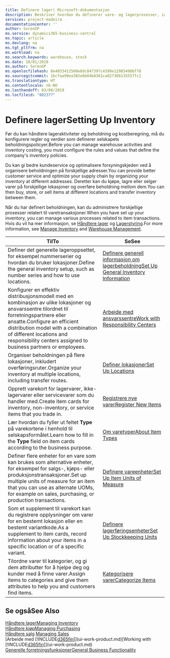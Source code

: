 ```yaml
---
title: Definere lager| Microsoft-dokumentasjon
description: Beskriver hvordan du definerer vare- og lagerprosesser, inkludert overføringsruter og lokasjoner, for eksempel lagre.
services: project-madeira
documentationcenter: ''
author: SorenGP
ms.service: dynamics365-business-central
ms.topic: article
ms.devlang: na
ms.tgt_pltfrm: na
ms.workload: na
ms.search.keywords: warehouse, stock
ms.date: 10/01/2018
ms.author: SorenGP
ms.openlocfilehash: 8e4033412560e8dc847397c4399e12985490bf78
ms.sourcegitcommit: 1bcfaa99ea302e6b84b8361ca02730b135557fc1
ms.translationtype: HT
ms.contentlocale: nb-NO
ms.lasthandoff: 03/08/2019
ms.locfileid: "802377"
---
```

# <a name="setting-up-inventory"></a><span data-ttu-id="169b2-103">Definere lager</span><span class="sxs-lookup"><span data-stu-id="169b2-103">Setting Up Inventory</span></span>
<span data-ttu-id="169b2-104">Før du kan håndtere lageraktiviteter og beholdning og kostberegning, må du konfigurere regler og verdier som definerer selskapets beholdningspolicyer.</span><span class="sxs-lookup"><span data-stu-id="169b2-104">Before you can manage warehouse activities and inventory costing, you must configure the rules and values that define the company's inventory policies.</span></span>

<span data-ttu-id="169b2-105">Du kan gi bedre kundeservice og optimalisere forsyningskjeden ved å organisere beholdningen på forskjellige adresser.</span><span class="sxs-lookup"><span data-stu-id="169b2-105">You can provide better customer service and optimize your supply chain by organizing your inventory at different addresses.</span></span> <span data-ttu-id="169b2-106">Deretter kan du kjøpe, lagre eller selger varer på forskjellige lokasjoner og overføre beholdning mellom dem.</span><span class="sxs-lookup"><span data-stu-id="169b2-106">You can then buy, store, or sell items at different locations and transfer inventory between them.</span></span>

<span data-ttu-id="169b2-107">Når du har definert beholdningen, kan du administrere forskjellige prosesser relatert til varetransaksjoner.</span><span class="sxs-lookup"><span data-stu-id="169b2-107">When you have set up your inventory, you can manage various processes related to item transactions.</span></span> <span data-ttu-id="169b2-108">Hvis du vil ha mer informasjon, se [Håndtere lager](inventory-manage-inventory.md) og [Lagerstyring](warehouse-manage-warehouse.md).</span><span class="sxs-lookup"><span data-stu-id="169b2-108">For more information, see [Manage Inventory](inventory-manage-inventory.md) and [Warehouse Management](warehouse-manage-warehouse.md).</span></span>

| <span data-ttu-id="169b2-109">Til</span><span class="sxs-lookup"><span data-stu-id="169b2-109">To</span></span> | <span data-ttu-id="169b2-110">Se</span><span class="sxs-lookup"><span data-stu-id="169b2-110">See</span></span> |
| --- | --- |
| <span data-ttu-id="169b2-111">Definer det generelle lageroppsettet, for eksempel nummerserier og hvordan du bruker lokasjoner.</span><span class="sxs-lookup"><span data-stu-id="169b2-111">Define the general inventory setup, such as number series and how to use locations.</span></span> |[<span data-ttu-id="169b2-112">Definere generell informasjon om lagerbeholdning</span><span class="sxs-lookup"><span data-stu-id="169b2-112">Set Up General Inventory Information</span></span>](inventory-how-setup-general.md) |
|<span data-ttu-id="169b2-113">Konfigurer en effektiv distribusjonsmodell med en kombinasjon av ulike lokasjoner og ansvarssentre tilordnet til forretningspartnere eller ansatte.</span><span class="sxs-lookup"><span data-stu-id="169b2-113">Configure an efficient distribution model with a combination of different locations and responsibility centers assigned to business partners or employees.</span></span>|[<span data-ttu-id="169b2-114">Arbeide med ansvarssentre</span><span class="sxs-lookup"><span data-stu-id="169b2-114">Work with Responsibility Centers</span></span>](inventory-responsibility-centers.md)|
| <span data-ttu-id="169b2-115">Organiser beholdningen på flere lokasjoner, inkludert overføringsruter.</span><span class="sxs-lookup"><span data-stu-id="169b2-115">Organize your inventory at multiple locations, including transfer routes.</span></span> |[<span data-ttu-id="169b2-116">Definer lokasjoner</span><span class="sxs-lookup"><span data-stu-id="169b2-116">Set Up Locations</span></span>](inventory-how-register-new-items.md) |
| <span data-ttu-id="169b2-117">Opprett varekort for lagervarer, ikke-lagervarer eller servicevarer som du handler med.</span><span class="sxs-lookup"><span data-stu-id="169b2-117">Create item cards for inventory, non-inventory, or service items that you trade in.</span></span> |[<span data-ttu-id="169b2-118">Registrere nye varer</span><span class="sxs-lookup"><span data-stu-id="169b2-118">Register New Items</span></span>](inventory-how-register-new-items.md) |
|<span data-ttu-id="169b2-119">Lær hvordan du fyller ut feltet **Type** på varekortene i henhold til selskapsformålet.</span><span class="sxs-lookup"><span data-stu-id="169b2-119">Learn how to fill in the **Type** field on item cards according to the business purpose.</span></span>|[<span data-ttu-id="169b2-120">Om varetyper</span><span class="sxs-lookup"><span data-stu-id="169b2-120">About Item Types</span></span>](inventory-about-item-types.md)| 
|<span data-ttu-id="169b2-121">Definer flere enheter for en vare som kan brukes som alternative enheter, for eksempel for salgs-, kjøps- eller produksjonstransaksjoner.</span><span class="sxs-lookup"><span data-stu-id="169b2-121">Set up multiple units of measure for an item that you can use as alternate UOMs, for example on sales, purchasing, or production transactions.</span></span>|[<span data-ttu-id="169b2-122">Definere vareenheter</span><span class="sxs-lookup"><span data-stu-id="169b2-122">Set Up Item Units of Measure</span></span>](inventory-how-setup-units-of-measure.md)|
|<span data-ttu-id="169b2-123">Som et supplement til varekort kan du registrere opplysninger om varer for en bestemt lokasjon eller en bestemt variantkode.</span><span class="sxs-lookup"><span data-stu-id="169b2-123">As a supplement to item cards, record information about your items in a specific location or of a specific variant.</span></span>|[<span data-ttu-id="169b2-124">Definere lagerføringsenheter</span><span class="sxs-lookup"><span data-stu-id="169b2-124">Set Up Stockkeeping Units</span></span>](inventory-how-to-set-up-stockkeeping-units.md)|
| <span data-ttu-id="169b2-125">Tilordne varer til kategorier, og gi dem attributter for å hjelpe deg og kunder med å finne varer.</span><span class="sxs-lookup"><span data-stu-id="169b2-125">Assign items to categories and give them attributes to help you and customers find items.</span></span> |[<span data-ttu-id="169b2-126">Kategorisere varer</span><span class="sxs-lookup"><span data-stu-id="169b2-126">Categorize Items</span></span>](inventory-how-categorize-items.md) |

## <a name="see-also"></a><span data-ttu-id="169b2-127">Se også</span><span class="sxs-lookup"><span data-stu-id="169b2-127">See Also</span></span>
[<span data-ttu-id="169b2-128">Håndtere lager</span><span class="sxs-lookup"><span data-stu-id="169b2-128">Managing Inventory</span></span>](inventory-manage-inventory.md)  
[<span data-ttu-id="169b2-129">Håndtere kjøp</span><span class="sxs-lookup"><span data-stu-id="169b2-129">Managing Purchasing</span></span>](purchasing-manage-purchasing.md)  
<span data-ttu-id="169b2-130">[Håndtere salg](sales-manage-sales.md)  </span><span class="sxs-lookup"><span data-stu-id="169b2-130">[Managing Sales](sales-manage-sales.md)  </span></span>  
<span data-ttu-id="169b2-131">[Arbeide med [!INCLUDE[d365fin](includes/d365fin_md.md)]](ui-work-product.md)</span><span class="sxs-lookup"><span data-stu-id="169b2-131">[Working with [!INCLUDE[d365fin](includes/d365fin_md.md)]](ui-work-product.md)</span></span>  
[<span data-ttu-id="169b2-132">Generelle forretningsfunksjoner</span><span class="sxs-lookup"><span data-stu-id="169b2-132">General Business Functionality</span></span>](ui-across-business-areas.md)
